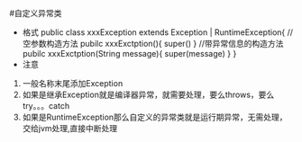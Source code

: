 #自定义异常类
* 格式
public class xxxException extends Exception | RuntimeException{
 //空参数构造方法
  pubilc xxxExctption(){
   super()
  }
 //带异常信息的构造方法 
  pubilc xxxExctption(String message){
   super(message)
  }
}
* 注意
1. 一般名称末尾添加Exception
2. 如果是继承Exception就是编译器异常，就需要处理，要么throws，要么try。。。catch
3. 如果是RuntimeException那么自定义的异常类就是运行期异常，无需处理，交给jvm处理,直接中断处理
